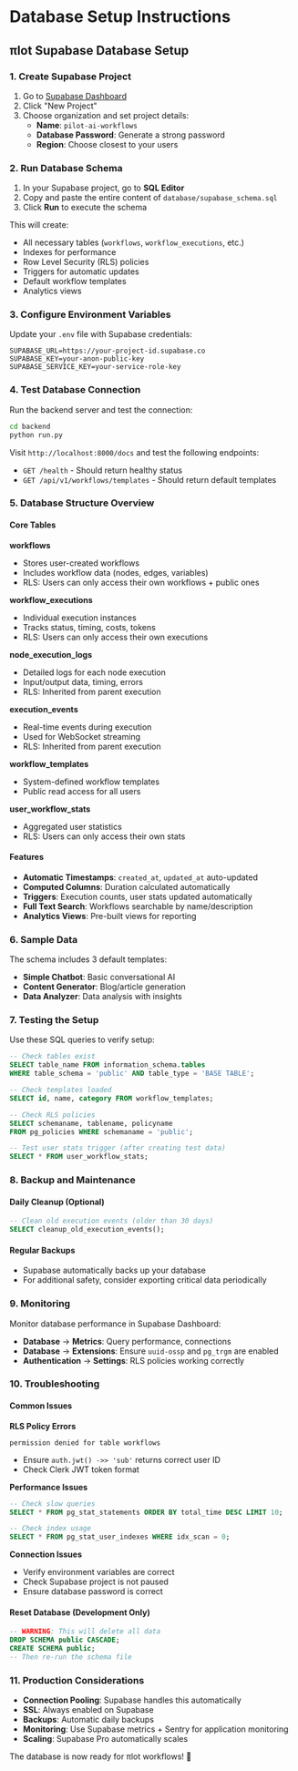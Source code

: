 # Database Setup Instructions

## πlot Supabase Database Setup

### 1. Create Supabase Project

1. Go to [Supabase Dashboard](https://supabase.com/dashboard)
2. Click "New Project"
3. Choose organization and set project details:
   - **Name**: `pilot-ai-workflows`
   - **Database Password**: Generate a strong password
   - **Region**: Choose closest to your users

### 2. Run Database Schema

1. In your Supabase project, go to **SQL Editor**
2. Copy and paste the entire content of `database/supabase_schema.sql`
3. Click **Run** to execute the schema

This will create:
- All necessary tables (`workflows`, `workflow_executions`, etc.)
- Indexes for performance
- Row Level Security (RLS) policies
- Triggers for automatic updates
- Default workflow templates
- Analytics views

### 3. Configure Environment Variables

Update your `.env` file with Supabase credentials:

```env
SUPABASE_URL=https://your-project-id.supabase.co
SUPABASE_KEY=your-anon-public-key
SUPABASE_SERVICE_KEY=your-service-role-key
```

### 4. Test Database Connection

Run the backend server and test the connection:

```bash
cd backend
python run.py
```

Visit `http://localhost:8000/docs` and test the following endpoints:
- `GET /health` - Should return healthy status
- `GET /api/v1/workflows/templates` - Should return default templates

### 5. Database Structure Overview

#### Core Tables

**workflows**
- Stores user-created workflows
- Includes workflow data (nodes, edges, variables)
- RLS: Users can only access their own workflows + public ones

**workflow_executions**
- Individual execution instances
- Tracks status, timing, costs, tokens
- RLS: Users can only access their own executions

**node_execution_logs**
- Detailed logs for each node execution
- Input/output data, timing, errors
- RLS: Inherited from parent execution

**execution_events**
- Real-time events during execution
- Used for WebSocket streaming
- RLS: Inherited from parent execution

**workflow_templates**
- System-defined workflow templates
- Public read access for all users

**user_workflow_stats**
- Aggregated user statistics
- RLS: Users can only access their own stats

#### Features

- **Automatic Timestamps**: `created_at`, `updated_at` auto-updated
- **Computed Columns**: Duration calculated automatically
- **Triggers**: Execution counts, user stats updated automatically
- **Full Text Search**: Workflows searchable by name/description
- **Analytics Views**: Pre-built views for reporting

### 6. Sample Data

The schema includes 3 default templates:
- **Simple Chatbot**: Basic conversational AI
- **Content Generator**: Blog/article generation
- **Data Analyzer**: Data analysis with insights

### 7. Testing the Setup

Use these SQL queries to verify setup:

```sql
-- Check tables exist
SELECT table_name FROM information_schema.tables
WHERE table_schema = 'public' AND table_type = 'BASE TABLE';

-- Check templates loaded
SELECT id, name, category FROM workflow_templates;

-- Check RLS policies
SELECT schemaname, tablename, policyname
FROM pg_policies WHERE schemaname = 'public';

-- Test user stats trigger (after creating test data)
SELECT * FROM user_workflow_stats;
```

### 8. Backup and Maintenance

#### Daily Cleanup (Optional)
```sql
-- Clean old execution events (older than 30 days)
SELECT cleanup_old_execution_events();
```

#### Regular Backups
- Supabase automatically backs up your database
- For additional safety, consider exporting critical data periodically

### 9. Monitoring

Monitor database performance in Supabase Dashboard:
- **Database** → **Metrics**: Query performance, connections
- **Database** → **Extensions**: Ensure `uuid-ossp` and `pg_trgm` are enabled
- **Authentication** → **Settings**: RLS policies working correctly

### 10. Troubleshooting

#### Common Issues

**RLS Policy Errors**
```
permission denied for table workflows
```
- Ensure `auth.jwt() ->> 'sub'` returns correct user ID
- Check Clerk JWT token format

**Performance Issues**
```sql
-- Check slow queries
SELECT * FROM pg_stat_statements ORDER BY total_time DESC LIMIT 10;

-- Check index usage
SELECT * FROM pg_stat_user_indexes WHERE idx_scan = 0;
```

**Connection Issues**
- Verify environment variables are correct
- Check Supabase project is not paused
- Ensure database password is correct

#### Reset Database (Development Only)
```sql
-- WARNING: This will delete all data
DROP SCHEMA public CASCADE;
CREATE SCHEMA public;
-- Then re-run the schema file
```

### 11. Production Considerations

- **Connection Pooling**: Supabase handles this automatically
- **SSL**: Always enabled on Supabase
- **Backups**: Automatic daily backups
- **Monitoring**: Use Supabase metrics + Sentry for application monitoring
- **Scaling**: Supabase Pro automatically scales

The database is now ready for πlot workflows! 🚀
